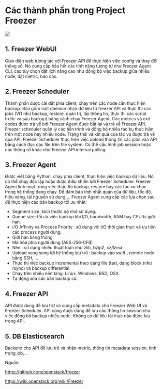

# Các thành phần trong Project Freezer

![](http://image.prntscr.com/image/9803fae8ff65417a90150afb1079456d.png)

## 1. Freezer WebUI
 Giao diện web tương tác với Freezer API để thực hiện việc config và thay đổi thông số. Nó cung cấp hầu hết các tính năng tương tự như Freezer Agent CLI, các tùy chọn đặt lịch nâng cao như đồng bộ việc backup giữa nhiều node, đặt metric, báo cáo.

## 2. Freezer Scheduler
 Thành phần được cài đặt phía client, chạy trên các node cần thực hiện backup. Bao gồm một daemon nhận dữ liệu từ freezer API và thực thi các jobs (VD như backup, restore, quản trị, lấy thông tin, thực thi các script trước và sau backup) bằng cách chạy Freezer Agent. Các metrics và exit codes được trả về bởi Freezer Agent được bắt lại và trả về Freezer API. Freezer scheduler quản lý các tiến trình và đồng bộ nhiều tác bụ thực hiện trên một node hay nhiều node. Trạng thái và kết quả của tác vụ được trả về qua API. Freezer Scheduler thực hiện việc upload thông tin các jobs vào API bằng cách đọc các file trên file system. Có thể cấu hình job session hoặc các thông số khác như Freezer API interval polling. 

## 3. Freezer Agent
 Được viết bằng Python, chạy phía client, thực hiện việc backup dữ liệu. Nó có thể chạy độc lập hoặc được điều khiển bởi Freezer Scheduler. Freezer Agent linh hoạt trong việc thực thi backup, restore hay các tác vụ khác trong hệ thống đang chạy. Để đảm bảo tính nhất quán của dữ liệu, tốc độ, hiệu năng, tài nguyên sử dụng,... Freezer Agent cung cấp các lựa chọn sau để thực hiện các bản backup tối ưu nhât:
 - Segment size: kích thước bộ nhớ sử dụng.
 - Queue size: tối ưu việc backup khi I/O, bandwidth, RAM hay CPU bị giới hạn.
 - I/O Affinity và Process Priority : sử dụng với I/O thời gian thực và ưu tiên các process người dùng.
 - Giới hạn băng thông
 - Mã hóa phía người dùng (AES-256-CFB)
 - Nén : sử dụng nhiều thuật toán như zlib, bzip2, xz/lzma
 - Upload song song tới hệ thống lưu trữ : backup vào swift , remote node bằng SSH, ...
 - Thực thi việc backup incremental theo dạng file (tar), dạng block (như rsync) và backup differential.
 - Chạy trên nhiều nền tảng: Linux, Windows, BSD, OSX.
 - Tự động xóa các bản backup cũ.

## 4. Freezer API
 API được dùng để lưu trữ và cung cấp metadata cho Freezer Web UI và Freezer Scheduler. API cũng được dùng để lưu các thông tin session cho việc đồng bộ backup nhiều node. Không có dữ liệu tải thực nào được lưu trong API.

## 5. DB Elasticsearch
 Backend cho API để lưu trữ và nhận metric, thông tin metadata session, tình trạng job,...

Nguồn: 

https://github.com/openstack/freezer

https://wiki.openstack.org/wiki/Freezer
